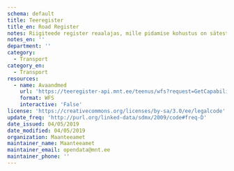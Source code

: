 ```yaml
---
schema: default
title: Teeregister
title_en: Road Register
notes: Riigiteede register reaalajas, mille pidamise kohustus on sätestatud Teeregistri põhimäärusega. Riigiteede andmed on avalikud kõigi kasutajate jaoks ja kättesaadavad ka aadressilt https://teeregister.mnt.ee/reet/home
notes_en: ''
department: ''
category:
  - Transport
category_en:
  - Transport
resources:
  - name: Avaandmed
    url: 'https://teeregister-api.mnt.ee/teenus/wfs?request=GetCapabilities&service=WFS'
    format: WFS
    interactive: 'False'
license: 'https://creativecommons.org/licenses/by-sa/3.0/ee/legalcode'
update_freq: 'http://purl.org/linked-data/sdmx/2009/code#freq-D'
date_issued: 04/05/2019
date_modified: 04/05/2019
organization: Maanteeamet
maintainer_name: Maanteeamet
maintainer_email: opendata@mnt.ee
maintainer_phone: ''
---
```

